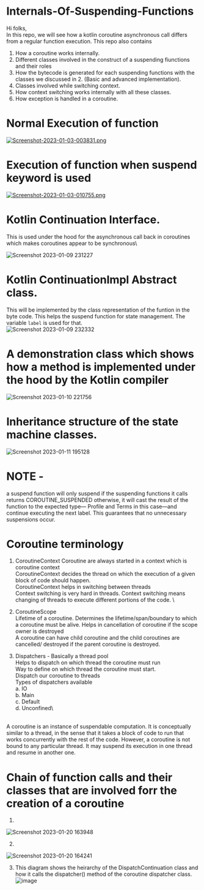 # Internals-Of-Suspending-Functions

Hi folks,\
In this repo, we will see how a kotlin coroutine asynchronous call differs from a regular function execution.
This repo also contains
1. How a coroutine works internally.
2. Different classes involved in the construct of a suspending fiunctions and their roles
3. How the bytecode is generated for each suspending functions with the classes we discussed in 2. (Basic and advanced implementation).
4. Classes involved while switching context.
5. How context switching works internally with all these classes.
6. How exception is handled in a coroutine.



# Normal Execution of function

[![Screenshot-2023-01-03-003831.png](https://i.postimg.cc/TYSCcwyz/Screenshot-2023-01-03-003831.png)](https://postimg.cc/Mv776zm5)

# Execution of function when suspend keyword is used

[![Screenshot-2023-01-03-010755.png](https://i.postimg.cc/7Y0MkNtL/Screenshot-2023-01-03-010755.png)](https://postimg.cc/KRcg7t2X)

# Kotlin Continuation Interface.
This is used under the hood for the asynchronous call back in coroutines which makes coroutines appear to be synchronous\

![Screenshot 2023-01-09 231227](https://user-images.githubusercontent.com/58071934/211372875-77952cdd-c644-407c-b638-ef541b59d533.png)


# Kotlin ContinuationImpl Abstract class.
This will be implemented by the class representation of the funtion in the byte code. This helps the suspend function for state management. The variable `label` is used for that.\
![Screenshot 2023-01-09 232332](https://user-images.githubusercontent.com/58071934/211375205-0246326c-a27a-4392-b5d2-0ef95bda8ebd.png)


# A demonstration class which shows how a method is implemented under the hood by the Kotlin compiler
![Screenshot 2023-01-10 221756](https://user-images.githubusercontent.com/58071934/211612715-f7a80673-4332-409b-93f9-6f099e204561.png)


# Inheritance structure of the state machine classes.
![Screenshot 2023-01-11 195128](https://user-images.githubusercontent.com/58071934/211830124-0ed250d1-0adc-42de-b3b2-caa1350bfc32.png)

# NOTE - 
a suspend function will only suspend if the suspending functions it calls returns COROUTINE_SUSPENDED otherwise, it will cast the result of the function to the expected type— Profile and Terms in this case—and continue executing the next label. This guarantees that no unnecessary suspensions occur.


# Coroutine terminology
1. CoroutineContext
Coroutine are always started in a context which is coroutine context\
CoroutineContext decides the thread on which the execution of a given block of code should happen.\
CoroutineContext helps in switching between threads\
Context switching is very hard in threads. Context switching means changing of threads to execute different portions of the code. \


2. CoroutineScope\
Lifetime of a coroutine. Determines the lifetime/span/boundary to which a coroutine must be alive. Helps in cancellation of coroutine if the scope owner is destroyed\
A coroutine can have child coroutine and the child coroutines are cancelled/ destroyed if the parent coroutine is destroyed.

3. Dispatchers - Basically a thread pool \
Helps to dispatch on which thread the coroutine must run \
Way to define on which thread the coroutine must start. \
Dispatch our coroutine to threads\
Types of dispatchers available \
    a. IO\
    b. Main\
    c. Default\
    d. Unconfined\

\
A coroutine is an instance of suspendable computation. It is conceptually similar to a thread, in the sense that it takes a block of code to run that works concurrently with the rest of the code. However, a coroutine is not bound to any particular thread. It may suspend its execution in one thread and resume in another one.


# Chain of function calls and their classes that are involved forr the creation of a coroutine
1. 
![Screenshot 2023-01-20 163948](https://user-images.githubusercontent.com/58071934/213681739-25d75835-4ca8-44d2-b1a6-a411e759c6e4.png)

2. 
![Screenshot 2023-01-20 164241](https://user-images.githubusercontent.com/58071934/213682195-98abd9ce-ebbd-4384-95ce-572136c706f9.png)

3. This diagram shows the heirarchy of the DispatchContinuation class and how it calls the dispatcher() method of the coroutine dispatcher class.
![image](https://user-images.githubusercontent.com/58071934/213872165-7cee3fc6-9414-4963-a301-d468c551c44e.png)



